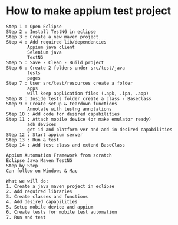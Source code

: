 # How to make appium test project

    Step 1 : Open Eclipse
    Step 2 : Install TestNG in eclipse
    Step 3 : Create a new maven project
    Step 4 : Add required lib/dependencies
            Appium java client 
            Selenium java
            TestNG
    Step 5 : Save - Clean - Build project
    Step 6 : Create 2 folders under src/test/java
            tests
            pages
    Step 7 : User src/test/resources create a folder
            apps
            will keep application files (.apk, .ipa, .app)
    Step 8 : Inside tests folder create a class - BaseClass
    Step 9 : Create setup & teardown functions
            Annotate with testng annotations
    Step 10 : Add code for desired capabilities
    Step 11 : Attach mobile device (or make emulator ready)
            adb devices
            get id and platform ver and add in desired capabilities
    Step 12 : Start appium server
    Step 13 : Run & test
    Step 14 : Add test class and extend BaseClass

    Appium Automation Framework from scratch
    Eclipse Java Maven TestNG
    Step by Step
    Can follow on Windows & Mac

    What we will do:
    1. Create a java maven project in eclipse
    2. Add required libraries
    3. Create classes and functions
    4. Add desired capabilities
    5. Setup mobile device and appium
    6. Create tests for mobile test automation
    7. Run and test